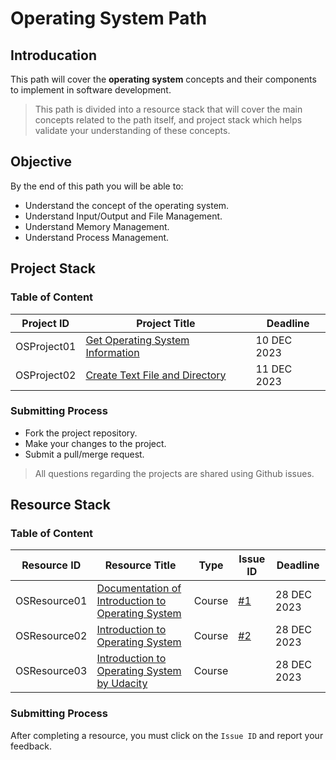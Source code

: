# Operating System Path

## Introducation

This path will cover the **operating system** concepts and their components to implement in software development.

> This path is divided into a resource stack that will cover the main concepts related to the path itself,
> and project stack which helps validate your understanding of these concepts.

## Objective

By the end of this path you will be able to:

* Understand the concept of the operating system.
* Understand Input/Output and File Management.
* Understand Memory Management.
* Understand Process Management.

## Project Stack

### Table of Content


| Project ID  | Project Title | Deadline   |
| ----------- | --------------------------- | ---------- |
| OSProject01 | [Get Operating System Information](https://github.com/SAFCSP-Team/OS-Info) | 10 DEC 2023 |
| OSProject02 | [Create Text File and Directory](https://github.com/SAFCSP-Team/get-file-info)             | 11 DEC 2023|

### Submitting Process

* Fork the project repository.
* Make your changes to the project.
* Submit a pull/merge request.

> All questions regarding the projects are shared using Github issues.

## Resource Stack

### Table of Content

| Resource ID  | Resource Title  | Type   | Issue ID| Deadline  |
| ------------ | --------------------------- | ------ | ------------ | --------- |
| OSResource01 | [Documentation of Introduction to Operating System](https://batch.libretexts.org/print/url=https://eng.libretexts.org/Courses/Delta_College/Introduction_to_Operating_Systems/02%3A_The_Basics_-_An_Overview/2.01%3A_Introduction_to_Operating_Systems.pdf) | Course | [#1](https://github.com/SAFCSP-Team/operating-system-path/issues/1) | 28 DEC 2023 |
| OSResource02 | [Introduction to Operating System](https://github.com/SAFCSP-Team/operating-system-path/issues/2) | Course | [#2](https://www.youtube.com/watch?v=dOiA2nNJpc0&list=LL&index=2) | 28 DEC 2023 |
|OSResource03| [Introduction to Operating System by Udacity](https://www.udacity.com/course/introduction-to-operating-systems--ud923)| Course| | 28 DEC 2023

### Submitting Process

After completing a resource, you must click on the `Issue ID` and report your feedback.
